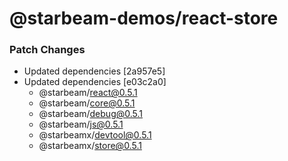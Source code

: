 # @starbeam-demos/react-store

### Patch Changes

- Updated dependencies [2a957e5]
- Updated dependencies [e03c2a0]
  - @starbeam/react@0.5.1
  - @starbeam/core@0.5.1
  - @starbeam/debug@0.5.1
  - @starbeam/js@0.5.1
  - @starbeamx/devtool@0.5.1
  - @starbeamx/store@0.5.1
